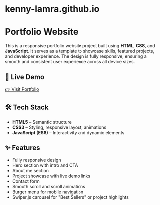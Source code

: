# kenny-lamra.github.io
# Portfolio Website

This is a responsive portfolio website project built using **HTML**, **CSS**, and **JavaScript**. It serves as a template to showcase skills, featured projects, and developer experience. The design is fully responsive, ensuring a smooth and consistent user experience across all device sizes.

## 🔗 Live Demo
[👉 Visit Portfolio](https://kenny-lamra.github.io)  <!-- Replace '#' with your portfolio URL -->

## 🛠️ Tech Stack
- **HTML5** – Semantic structure
- **CSS3** – Styling, responsive layout, animations
- **JavaScript (ES6)** – Interactivity and dynamic elements

## ✨ Features
- Fully responsive design
- Hero section with intro and CTA
- About me section
- Project showcase with live demo links
- Contact form
- Smooth scroll and scroll animations
- Burger menu for mobile navigation
- Swiper.js carousel for "Best Sellers" or project highlights
